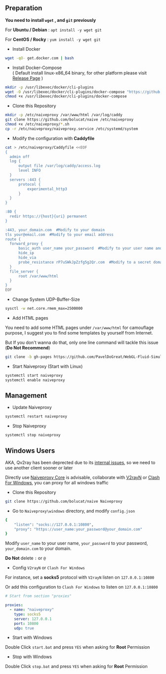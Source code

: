 ## Preparation
**You need to install `wget` , and `git` previously**

For **Ubuntu / Debian** : `apt install -y wget git`    

For **CentOS / Rocky** : `yum install -y wget git`
- Install Docker
```bash
wget -qO- get.docker.com | bash
```
- Install Docker-Compose  
( Default install linux-x86_64 binary, for other platform please visit [Release Page](https://github.com/docker/compose/releases) )
```bash
mkdir -p /usr/libexec/docker/cli-plugins
wget -O /usr/libexec/docker/cli-plugins/docker-compose "https://github.com/docker/compose/releases/latest/download/docker-compose-linux-x86_64"
chmod +x /usr/libexec/docker/cli-plugins/docker-compose
```
- Clone this Repository
```bash
mkdir -p /etc/naiveproxy /var/www/html /var/log/caddy
git clone https://github.com/bolucat/naive /etc/naiveproxy
chmod +x /etc/naiveproxy/*.sh
cp -r /etc/naiveproxy/naiveproxy.service /etc/systemd/system
```
- Modify the configuration with **Caddyfile**
```bash
cat > /etc/naiveproxy/Caddyfile <<EOF
{
  admin off
  log {
      output file /var/log/caddy/access.log
      level INFO
  }
  servers :443 {
      protocol {
          experimental_http3
      }
  }
}

:80 {
  redir https://{host}{uri} permanent
}

:443, your_domain.com  #Modify to your domain
tls your@email.com  #Modify to your email address
route {
  forward_proxy {
      basic_auth user_name your_password  #Modify to your user name and password
      hide_ip
      hide_via
      probe_resistance rP7uSWkJpZzfg5g2Qr.com  #Modify to a secret domain, like password
  }
  file_server {
      root /var/www/html
  }
}
EOF
```
- Change System UDP-Buffer-Size
```bash
sysctl -w net.core.rmem_max=2500000
```
- Add HTML pages

You need to add some HTML pages under `/var/www/html` for camouflage purpose, I suggest you to find some templates by yourself from Internet. 

But If you don't wanna do that, only one line command will tackle this issue (**Do Not Recommend**)

```bash
git clone -b gh-pages https://github.com/PavelDoGreat/WebGL-Fluid-Simulation /var/www/html
```
- Start Naiveproxy (Start with Linux)
```bash
systemctl start naiveproxy
systemctl enable naiveproxy
```
## Management
- Update Naiveproxy
```bash
systemctl restart naiveproxy
```
- Stop Naiveproxy
```bash
systemctl stop naiveproxy
```

## Windows Users
AKA, Qv2ray has been deprected due to its [internal issues](https://github.com/Qv2ray/Qv2ray/releases/tag/v2.7.0), so we need to use another client sooner or later

Directly use [Naiveproxy Core](https://github.com/klzgrad/naiveproxy/releases) is advisable, collaborate with [V2rayN](https://github.com/2dust/v2rayN) or [Clash For Windows](https://github.com/Fndroid/clash_for_windows_pkg), you can proxy for all windows traffic

- Clone this Repository
```bash
git clone https://github.com/bolucat/naive Naiveproxy
```
- Go to `Naiveproxy\windows` directory, and modify `config.json`
```bash
{
    "listen": "socks://127.0.0.1:10800",
    "proxy": "https://user_name:your_password@your_domain.com"
}
```

Modify `user_name` to your user name, `your_password` to your password, `your_domain.com` to your domain. 

**Do Not** delete `:` or `@`

- Config `V2rayN` or `Clash For Windows`

For instance, set a **socks5** protocol with `V2rayN` listen on `127.0.0.1:10800`

Or add this configuration to `Clash For Windows` to listen on `127.0.0.1:10800`

```yaml
# Start from section "proxies"

proxies:
  - name: "naiveproxy"
    type: socks5
    server: 127.0.0.1
    port: 10800
    udp: true
```

- Start with Windows  

Double Click `start.bat` and press `YES` when asking for **Root** Permission

- Stop with Windows   

Double Click `stop.bat` and press `YES` when asking for **Root** Permission
